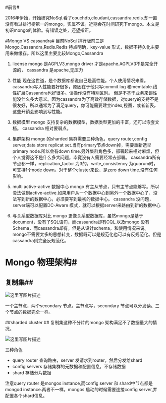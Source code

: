 #前言#

2016年伊始，开始研究NoSql.看了couchdb,cloudant,cassandra,redis.却一直没有看过排行榜第一的mongo，实属不该。近期会花时间研究下mongo。本文是初识mongo的体验。有错误之处，还望指正。


#Mongo VS cassandra#
目前NoSql 排行版前三是Mongo,Cassandra,Redis.Redis 特点明确，key-value 形式，数据不持久化主要用来做缓存。所以这里主要比较Mongo,Cassandra

1. license 
mongo 是AGPLV3,mongo driver 才是apache.AGPLV3不是完全开源的，
cassandra 是apache,无压力

2. 性能
现在这世道，是个数据库都说自己是高性能。个人使用情况来看。cassandra写入性能要好很多，原因在于他只写commit log 和memtable.线性扩展Cassandra也好很多。读操作没有特别区别。
但是不基于业务来谈性能没什么多大意义。因为cassandra为了高效存储数据，对query的支持不是很友好，所以通常为了满足query，你可能需要建立index,视图，或者新表。这些开销会影响到写性能。

3. 数据模型
mongo 支持复杂的数据模型，数据类型更加的丰富，还可以嵌套文档。
cassandra 相对要弱点。

4. 集群架构
mongo 的sharded 集群需要三种角色，query router,config server,data store replicat set.当有primary节点down掉，需要重新选举primary node.所以会有down time.另外集群角色多，部署起来相对麻烦，但个人觉得这不是什么多大问题，毕竟没有人需要经常去部署。
cassandra所有节点都一样，replication_factor 为3的，write_consistency 为quorum时，可支持1个node down。对于整个cluster来说，是zero down time.没有任何影响。

5. multi active-active 数据中心
mongo 有主从节点，只有主节点能够写。所以没法做到active-active.如果用户从一个数据中心到另外一个数据中心了，没法写到新的数据中心，必须要写到最初的数据中心。
cassandra 没问题，server端可以配置DC-Aware 模式，就可以根据server来路由到新的数据中心
6. 与关系型数据库对比
mongo 更像关系型数据库，虽然mongo是基于document，没有了SQL语句，而cassandra却有CQL.以及mongo 没有Schema，而cassandra却有。但是从设计schema，和使用情况来说。mongo不需要太多的思想转变，数据既可以是规范化也可以有反规范化。但是cassandra则完全反规范化。


# Mongo 物理架构#

## 复制集##
![这里写图片描述](https://docs.mongodb.com/manual/_images/replica-set-primary-with-two-secondaries.png)

一个主节点，两个secondary 节点。主节点写，secondary 节点可以分发读。三个节点的数据完全一样。

##sharded cluster ##
复制集这种不分片的mongo 架构满足不了数据量大的情况。

![这里写图片描述](https://docs.mongodb.com/manual/_images/sharded-cluster-production-architecture.png)

三种角色

 - query router
 查询路由，server 发请求到router，然后分发给shard
 - config servers
 存储集群的元数据和配置信息，不存储数据
 - shard
 存储分片数据

注意query router 是mongos instance,而config server 和 shard中节点都是mongod instance.两者不一样。mongos 启动的时候需要连接config server,并配置各个shard信息。

